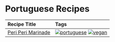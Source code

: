 # Portuguese Recipes 

|Recipe Title|Tags
|:---|:---|
|[Peri Peri Marinade](../recipes/periperimarinade.md)|<a href="../tags/portuguese.html"><img src="https://img.shields.io/badge/tag-portuguese-28ab17" alt="portuguese" /></a> <a href="../tags/vegan.html"><img src="https://img.shields.io/badge/tag-vegan-6f4790" alt="vegan" /></a>|